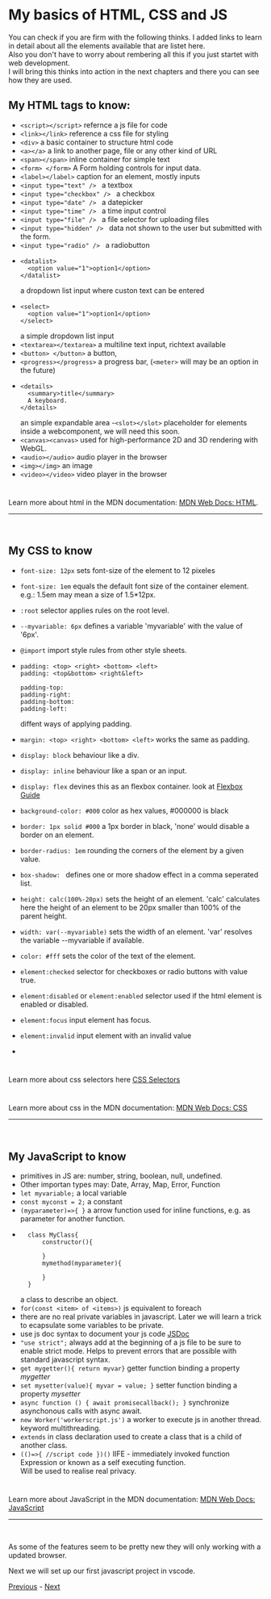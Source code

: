 # My basics of HTML, CSS and JS

You can check if you are firm with the following thinks. 
I added links to learn in detail about all the elements available that are listet here.  
Also you don't have to worry about rembering all this if you just startet with web development.  
I will bring this thinks into action in the next chapters and there you can see how they are used.

## My HTML tags to know: 
- `<script></script>` refernce a js file for code
- `<link></link>` reference a css file for styling 
- `<div>` a basic container to structure html code 
- `<a></a>` a link to another page, file or any other kind of URL
- `<span></span>` inline container for simple text
- `<form> </form>` A Form holding controls for input data.
- `<label></label>` caption for an element, mostly inputs
- `<input type="text" /> ` a textbox
- `<input type="checkbox" /> ` a checkbox
- `<input type="date" /> ` a datepicker
- `<input type="time" /> ` a time input control
- `<input type="file" /> ` a file selector for uploading files
- `<input type="hidden" /> ` data not shown to the user but submitted with the form.
- `<input type="radio" /> ` a radiobutton
- ```
  <datalist>
    <option value="1">option1</option>
  </datalist>
  ```
  a dropdown list input where custon text can be entered
- ```
  <select>
    <option value="1">option1</option>
  </select>
  ```
  a simple dropdown list input
- `<textarea></textarea>` a multiline text input, richtext available
- `<button> </button>` a button, 
- `<progress></progress>` a progress bar, (`<meter>` will may be an option in the future)
- ```
  <details>
    <summary>title</summary>
    A keyboard.
  </details>
  ```
  an simple expandable area
-`<slot></slot>` placeholder for elements inside a webcomponent, we will need this soon.
- `<canvas><canvas>` used for high-performance 2D and 3D rendering with WebGL. 
- `<audio></audio>` audio player in the browser
- `<img></img>` an image
- `<video></video>` video player in the browser
#
Learn more about html in the MDN documentation: [MDN Web Docs: HTML](https://developer.mozilla.org/en-US/docs/Web/HTML/Element).
___
&nbsp;

## My CSS to know
- `font-size: 12px` sets font-size of the element to 12 pixeles
- `font-size: 1em` equals the default font size of the container element.  
e.g.: 1.5em may mean a size of 1.5*12px.
- `:root` selector applies rules on the root level.
- `--myvariable: 6px` defines a variable 'myvariable' with the value of '6px'.
- `@import` import style rules from other style sheets.
- `padding: <top> <right> <bottom> <left>`  
  `padding: <top&bottom> <right&left>`  

  `padding-top:`  
  `padding-right:`  
  `padding-bottom:`  
  `padding-left:`  

  diffent ways of applying padding. 
- `margin: <top> <right> <bottom> <left>` works the same as padding.
- `display: block` behaviour like a div.
- `display: inline` behaviour like a span or an input.
- `display: flex` devines this as an flexbox container. look at [Flexbox Guide](https://css-tricks.com/snippets/css/a-guide-to-flexbox/)
- `background-color: #000` color as hex values, #000000 is black
- `border: 1px solid #000` a 1px border in black, 'none' would disable a border on an element.
- `border-radius: 1em`  rounding the corners of the element by a given value.
- `box-shadow: ` defines one or more shadow effect in a comma seperated list.
- `height: calc(100%-20px)` sets the height of an element.  'calc' calculates here the height of an element to be 20px smaller than 100% of the parent height.
- `width: var(--myvariable)` sets the width of an element. 'var' resolves the variable --myvariable if available. 
- `color: #fff` sets the color of the text of the element.
- `element:checked` selector for checkboxes or radio buttons with value true.
- `element:disabled` or `element:enabled` selector used if the html element is enabled or disabled.
- `element:focus` input element has focus.
- `element:invalid` input element with an invalid value
- 

#
Learn more about css selectors here [CSS Selectors](https://www.w3schools.com/cssref/css_selectors.asp)
#
Learn more about css in the MDN documentation: [MDN Web Docs: CSS](https://developer.mozilla.org/de/docs/Web/CSS)
___
&nbsp;

## My JavaScript to know
- primitives in JS are: number, string, boolean, null, undefined.
- Other importan types may: Date, Array, Map, Error, Function
- `let myvariable;` a local variable
- `const myconst = 2;` a constant
- `(myparameter)=>{ }` a arrow function used for inline functions, e.g. as parameter for another function.
- ```
    class MyClass{
        constructor(){

        }
        mymethod(myparameter){

        }
    }
  ```
  a class to describe an object.
- `for(const <item> of <items>)` js equivalent to foreach
- there are no real private variables in javascript. Later we will learn a trick to ecapsulate some variables to be private.
- use js doc syntax to document your js code [JSDoc](https://jsdoc.app/about-getting-started.html)
- `"use strict";` always add at the beginning of a js file to be sure to enable strict mode. Helps to prevent errors that are possible with standard javascript syntax.
- `get mygetter(){ return myvar}` getter function binding a property *mygetter*
- `set mysetter(value){ myvar = value; }` setter function binding a property *mysetter*
- `async function () { await promisecallback(); }` synchronize asynchonous calls with async await.
- `new Worker('workerscript.js')` a worker to execute js in another thread. keyword multithreading.
- `extends` in class declaration used to create a class that is a child of another class.
- `(()=>{ //script code })()` IIFE - immediately invoked function Expression or known as a self executing function.  
Will be used to realise real privacy.

#
Learn more about JavaScript in the MDN documentation: [MDN Web Docs: JavaScript](https://developer.mozilla.org/de/docs/Web/JavaScript)
___
&nbsp;

As some of the features seem to be pretty new they will only working with a updated browser.

Next we will set up our first javascript project in vscode.

[Previous](02-basicpage.md) - [Next](04-setup-jsproj.md)